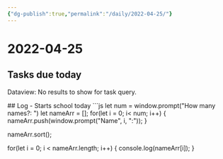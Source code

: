 ```yaml
---
{"dg-publish":true,"permalink":"/daily/2022-04-25/"}
---
```


# 2022-04-25

## Tasks due today

<div><div class="dataview dataview-error-box"><p class="dataview dataview-error-message">Dataview: No results to show for task query.</p></div></div>
## Log
- Starts school today
```js
let num = window.prompt("How many names?: ")
let nameArr = [];
for(let i = 0; i< num; i++) {
	nameArr.push(window.prompt("Name", i, ":"));
}

nameArr.sort();

for(let i = 0; i < nameArr.length; i++) {
	console.log(nameArr[i]);
}
```